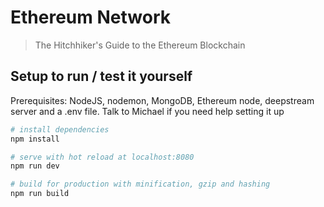 
# Ethereum Network

> The Hitchhiker's Guide to the Ethereum Blockchain

## Setup to run / test it yourself

Prerequisites: NodeJS, nodemon, MongoDB, Ethereum node, deepstream server and a .env file.
Talk to Michael if you need help setting it up

``` bash
# install dependencies
npm install

# serve with hot reload at localhost:8080
npm run dev

# build for production with minification, gzip and hashing
npm run build
```
